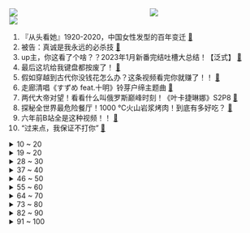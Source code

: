 <div >
	<a style="float:left;width:55%;" href = "https://github.com/anuraghazra/github-readme-stats">
	 <img src = "https://github-readme-stats.vercel.app/api?username=iuuuuuaena&theme=buefy&show_icons=true"/>
	</a>
	<a  style="float:right;width:45%" href = "https://github.com/anuraghazra/github-readme-stats">
	 <img  src="https://github-readme-stats.vercel.app/api/top-langs/?username=anuraghazra&layout=compact"/>
	</a>
	</div>

[![](https://img.shields.io/badge/jxd-@jxdgogogo.xyz-yellowgreen.svg)](https://www.jxdgogogo.xyz)<br>
1. 『从头看她』1920-2020，中国女性发型的百年变迁 [:link:](//www.bilibili.com/video/BV1qm4y1r7BB) <br>
2. 被告：真诚是我永远的必杀技 [:link:](//www.bilibili.com/video/BV1gg4y1G7Fx) <br>
3. up主，你这看了个啥？？2023年1月新番完结吐槽大总结！【泛式】 [:link:](//www.bilibili.com/video/BV1Bh411375J) <br>
4. 最后这坑给我键盘都按废了！ [:link:](//www.bilibili.com/video/BV1vN411N73u) <br>
5. 假如穿越到古代你没钱花怎么办？这条视频看完你就赚了！！ [:link:](//www.bilibili.com/video/BV15c41157Kf) <br>
6. 走廊清唱《すずめ feat.十明》铃芽户缔主题曲 [:link:](//www.bilibili.com/video/BV1oT411q77o) <br>
7. 两代大帝对望！看看什么叫俄罗斯巅峰时刻！《叶卡捷琳娜》S2P8 [:link:](//www.bilibili.com/video/BV17a4y1M7DB) <br>
8. 探秘全世界最危险餐厅！1000 °C火山岩浆烤肉！到底有多好吃？ [:link:](//www.bilibili.com/video/BV1X84y1M7Wb) <br>
9. 六年前B站全是这种视频！！ [:link:](//www.bilibili.com/video/BV1XL411X7nQ) <br>
10. “过来点，我保证不打你” [:link:](//www.bilibili.com/video/BV1tN411N7jN) <br>
<details>
<summary>10 ~ 20</summary>

11. 【自制】我做了一种很新的 机 器 人！【硬核】 [:link:](//www.bilibili.com/video/BV1Uh41137Th) <br>
12. 2分钟讲完《狂飙》高启强的一生，还没看的进来看看 [:link:](//www.bilibili.com/video/BV1PT411B73G) <br>
13. 原来真的有人会一秒脸红.... [:link:](//www.bilibili.com/video/BV1is4y1D7Pg) <br>
14. 【危机合约#12】全网首杀 危机等级34 再赴起源 [:link:](//www.bilibili.com/video/BV1tc41157EC) <br>
15. 炸裂！《越狱兔》到底有多离谱？动画界最强战力？ [:link:](//www.bilibili.com/video/BV1PY4y1D7Xs) <br>
16. 【老奇】阴差阳错 撼动世界的游戏引擎 [:link:](//www.bilibili.com/video/BV1Hk4y1q7Rz) <br>
17. “我高考山东省第三，妈妈知道后，却一点都不开心” [:link:](//www.bilibili.com/video/BV1vk4y1i7pS) <br>
18. ChatGPT六步提问法：你若诚心发问，它会给你一篇惊艳论文！ [:link:](//www.bilibili.com/video/BV16s4y177Pz) <br>
19. 水 视 频 [:link:](//www.bilibili.com/video/BV12a4y1M7FL) <br>
</details>
<details>
<summary>19 ~ 20</summary>

20. 《重返未来：1999》三测PV 招募开启 中配实装！ [:link:](//www.bilibili.com/video/BV1PT411z7AB) <br>
21. 【全网最详】旅美熊猫究竟有没有被虐待？官方反复辟谣没人听？ [:link:](//www.bilibili.com/video/BV1hs4y1U7gs) <br>
22. 当家人发现你互联网上的嘴脸 [:link:](//www.bilibili.com/video/BV18o4y1H7WZ) <br>
23. 【罗翔】多数即正义？从苏格拉底之死聊起 [:link:](//www.bilibili.com/video/BV1Po4y1W7Qv) <br>
24. 在亲自测量一场网络骂战之后，我们找到了从中脱身的方法 [:link:](//www.bilibili.com/video/BV1uM411u7tN) <br>
25. 全网首测！体验美国最刺激的户外活动！超级震撼！ [:link:](//www.bilibili.com/video/BV1qm4y1r7ZG) <br>
26. 当！日！剧！遇！上！方！言！ [:link:](//www.bilibili.com/video/BV1Bm4y1z7Yr) <br>
27. 【全球独家】卧槽！英雄联盟和乐高合作了！ [:link:](//www.bilibili.com/video/BV12V4y1Q7Zp) <br>
28. 千颗碎片实拍魔刀千刃（下）！用科学打破梦想与现实的界限吧！ [:link:](//www.bilibili.com/video/BV1Dj411w72V) <br>
</details>
<details>
<summary>28 ~ 30</summary>

29. 谁懂！滑跪拥抱真的很绝！导演的封神动作设计再次出现，救赎感拉满！！ [:link:](//www.bilibili.com/video/BV1HN411N7Jb) <br>
30. 【STN快报第七季10】我用我的AK点爆你的AJ [:link:](//www.bilibili.com/video/BV1f84y1M7Dv) <br>
31. “烂片导演”如何拍出《流浪地球》？【寻找·郭帆】 [:link:](//www.bilibili.com/video/BV1Wa4y1M7Da) <br>
32. 钢筋直男和女同事AA，4000元到美术馆看上海夜景？？？【凭啥这么贵ep55-ROOF P.M. Modern Dining】 [:link:](//www.bilibili.com/video/BV1B84y1M7Eh) <br>
33. 菜鸟翻跳Wonder Girls 《Tell Me》｜五套一键换装 [:link:](//www.bilibili.com/video/BV1Go4y1H7Mh) <br>
34. 那个被骂上热搜的高三女生，得到大家的道歉了吗？ [:link:](//www.bilibili.com/video/BV1Ks4y1U7AR) <br>
35. 被“泡面细菌”感染的韩国人被泡面支配的一生 [:link:](//www.bilibili.com/video/BV1ho4y1H7gR) <br>
36. 比海鲜袋子更贵的袋子来了！你以为你防住了话梅刺客却没防住袋子刺客！生活处处都是小细坑啊 [:link:](//www.bilibili.com/video/BV1524y1j7zR) <br>
37. 《诸葛出师表》一个很狂的武侯 [:link:](//www.bilibili.com/video/BV11a4y1M7nW) <br>
</details>
<details>
<summary>37 ~ 40</summary>

38. 我终于知道为什么情侣爬完泰山不是结婚就是分手 [:link:](//www.bilibili.com/video/BV1t84y1g7Gj) <br>
39. 杭州498日料自助餐，居然缺斤少两 [:link:](//www.bilibili.com/video/BV1po4y1W7hy) <br>
40. 很内向，出门只走下水道 [:link:](//www.bilibili.com/video/BV1Ng4y1x7QM) <br>
41. 猫猫打字太慢了 [:link:](//www.bilibili.com/video/BV1wN411N7mQ) <br>
42. 【医学博士】如何拯救透支的肾？I 少了一个肾，你还能活多久？ [:link:](//www.bilibili.com/video/BV11a4y1M74m) <br>
43. 美国最贵炸鸡VS肯德基！！$600美金一份的炸鸡，值得吗？ [:link:](//www.bilibili.com/video/BV1oM411M7WX) <br>
44. 当二次元老了 就去漫展做保洁阿姨 [:link:](//www.bilibili.com/video/BV11m4y1z7FH) <br>
45. 感受一下被狗狗追杀的感觉 [:link:](//www.bilibili.com/video/BV14s4y177Ye) <br>
46. 去看花吧，带着家里的老顽童和小顽皮！ [:link:](//www.bilibili.com/video/BV11M4y127ij) <br>
</details>
<details>
<summary>46 ~ 50</summary>

47. 明天就去夜市摆摊卖这个！一定能发财！ [:link:](//www.bilibili.com/video/BV1ja4y1M7qY) <br>
48. 【时代少年团】《光环中的少年——“乌托邦”》 [:link:](//www.bilibili.com/video/BV1qa4y1M76v) <br>
49. 18岁被性侵、造黄谣！暴力女画家如何复仇？【透明的她06】 [:link:](//www.bilibili.com/video/BV1Pg4y1G7ER) <br>
50. 《家人们谁懂啊》原来配音是她，这是娶了一个黄瓜条吗！ [:link:](//www.bilibili.com/video/BV1kM4y1U7ms) <br>
51. 「原梦冒险团」第一集：出发！向着星辰与深渊！ [:link:](//www.bilibili.com/video/BV1Gh41137Xf) <br>
52. 【四川话版】铃芽之旅❌痔疮之旅✅ [:link:](//www.bilibili.com/video/BV1sm4y1z7Lt) <br>
53. 死了，但没死透的小奶猫 [:link:](//www.bilibili.com/video/BV1NV4y1Q7bk) <br>
54. 高情商秘书VS低情商秘书 [:link:](//www.bilibili.com/video/BV1CL411m7Qe) <br>
55. 无限免费使用ChatGPT！无需账号和魔法！ [:link:](//www.bilibili.com/video/BV1LN411A7JM) <br>
</details>
<details>
<summary>55 ~ 60</summary>

56. 看完它，我觉得国产电影有希望啦！ [:link:](//www.bilibili.com/video/BV1tj411w7ri) <br>
57. 芬兰一家人体验麻辣烫店干饭太过瘾！抱盆嗦粉到迷糊！吃到脸扭曲！搬离旧屋我哭成泪人。。。 [:link:](//www.bilibili.com/video/BV1TX4y1k7WG) <br>
58. “就知道哭，创死你！” [:link:](//www.bilibili.com/video/BV1Vg4y1G7iP) <br>
59. 我花了一晚上时间让外挂坐牢！ [:link:](//www.bilibili.com/video/BV1ks4y1777S) <br>
60. 【4K 极致卡点】奥特银河格斗 究极vs绝对 宇宙两大黑帮村口干架 [:link:](//www.bilibili.com/video/BV1Jo4y1W76U) <br>
61. 平凡而伟大！沉浸式解说 感动1亿人史诗巨著《平凡的世界》P1 [:link:](//www.bilibili.com/video/BV1VT411B7Z5) <br>
62. 马可：这守约开了 [:link:](//www.bilibili.com/video/BV18T411B7Ma) <br>
63. 《 钟 离 之 旅 》 [:link:](//www.bilibili.com/video/BV14g4y1G7qN) <br>
64. 一个电竞女孩倔强的十五年，你所看到的惊艳，都曾被平庸历练。 [:link:](//www.bilibili.com/video/BV1Am4y1672F) <br>
</details>
<details>
<summary>64 ~ 70</summary>

65. 给相亲女生发试卷 [:link:](//www.bilibili.com/video/BV1TT411B75a) <br>
66. 【何同学】我们做了一台中文打字机... [:link:](//www.bilibili.com/video/BV1Sk4y1471G) <br>
67. [Phigros/现版本最难曲]雪降sp乱糊ALL PERFECT [:link:](//www.bilibili.com/video/BV19h4113716) <br>
68. 恐龙大量死亡，远古生物“幽灵蛸”登场！ [:link:](//www.bilibili.com/video/BV1ua4y1M72J) <br>
69. 中文互联网的凋零，正在杀死中国人工智能的未来【为什么我们搞不出ChatGPT】 [:link:](//www.bilibili.com/video/BV1Nm4y1z7AT) <br>
70. 【莓用良品】莓用列车-重新定义城市通勤 [:link:](//www.bilibili.com/video/BV1WV4y1S7P1) <br>
71. 千万别动大学生的软肋 [:link:](//www.bilibili.com/video/BV18c41157x9) <br>
72. JISOO - ‘FLOWER’ M/V [:link:](//www.bilibili.com/video/BV1RX4y1R7w1) <br>
73. 《小陈总 - 回 归 》 [:link:](//www.bilibili.com/video/BV1rL411m7Bt) <br>
</details>
<details>
<summary>73 ~ 80</summary>

74. 爆肝32天我用12亿方块还原渊下宫！【方块提瓦特#02渊下宫篇】 [:link:](//www.bilibili.com/video/BV12g4y137jZ) <br>
75. 【𝟰𝗞】“仅此98秒”带你感受新海诚那些无法超越绝美的画面！！ [:link:](//www.bilibili.com/video/BV1kL411X7HL) <br>
76. 头可不能塞桌子里啊！ [:link:](//www.bilibili.com/video/BV1As4y1E71B) <br>
77. 从零制作神里绫华大型硅胶手办 [:link:](//www.bilibili.com/video/BV1Ch41137n6) <br>
78. 你们之中肯定有一个是叛徒！ [:link:](//www.bilibili.com/video/BV1Qm4y1z7Vf) <br>
79. 打扮得比我爸还要大一辈，去探访亲戚，差点断绝关系。 [:link:](//www.bilibili.com/video/BV1Gj411w7RQ) <br>
80. 回来吧我的蔡徐坤！ [:link:](//www.bilibili.com/video/BV1zo4y1W7Gj) <br>
81. BBOX超燃演奏《无期迷途》 [:link:](//www.bilibili.com/video/BV1mT411q7KA) <br>
82. 海贼王料理书的菜谱真的好吃吗？帅小伙来尝试下！ [:link:](//www.bilibili.com/video/BV1qs4y1U7Kg) <br>
</details>
<details>
<summary>82 ~ 90</summary>

83. 新疆.厨子挑战¥？？ [:link:](//www.bilibili.com/video/BV1Cs4y177va) <br>
84. 十二生肖拟人妆容——子鼠 [:link:](//www.bilibili.com/video/BV1ts4y177y7) <br>
85. 威 震 天 万 碎【离谱配音】 [:link:](//www.bilibili.com/video/BV1ro4y1W7qT) <br>
86. 史上第一个用AI洗稿自己的视频作者 [:link:](//www.bilibili.com/video/BV1mV4y1Q7tp) <br>
87. 韩国学校为什么像监狱？学校与监狱的规训方式对比 [:link:](//www.bilibili.com/video/BV1F24y1j7Qe) <br>
88. 普通人防握手侮辱 [:link:](//www.bilibili.com/video/BV1cv4y1p7aw) <br>
89. 这么可爱真是抱歉啦！！！ [:link:](//www.bilibili.com/video/BV1as4y1U7Nn) <br>
90. 关于爱这件大事儿，你可以反复向我确认 [:link:](//www.bilibili.com/video/BV1vc4115719) <br>
91. 《多人生化，但是明日方舟》 [:link:](//www.bilibili.com/video/BV1Ks4y1U755) <br>
</details>
<details>
<summary>91 ~ 100</summary>

92. 不是 上个厕所还能怎么快点？ [:link:](//www.bilibili.com/video/BV1yh41137xT) <br>
93. 一款让你怀疑人性的游戏！638名学生被困地下室，生存条件令人崩溃 [:link:](//www.bilibili.com/video/BV1tT411B77Y) <br>
94. 三星S23系列深度评测：一台机皇，两台机霸！ [:link:](//www.bilibili.com/video/BV1BL411m7so) <br>
95. 【VLOG】我编了明代的汉服发型。很难！ [:link:](//www.bilibili.com/video/BV1wc411W7Yu) <br>
96. 怎么把Minecraft玩成我的世界了 [:link:](//www.bilibili.com/video/BV1ts4y1U7za) <br>
97. 不会看了我的视频也是这种感觉吧，哈哈哈哈。 [:link:](//www.bilibili.com/video/BV1kT411q7Hu) <br>
98. 杀疯了 [:link:](//www.bilibili.com/video/BV1Tk4y1q7LA) <br>
99. 这棵树不对劲！砍掉多余树枝，我得到坚硬的木棒！餐瘾地城 [:link:](//www.bilibili.com/video/BV1kk4y1i7YG) <br>
100. 康帅傅：我就是这被这破玩意卷死的 [:link:](//www.bilibili.com/video/BV1kT411q7FQ) <br>
</details>
